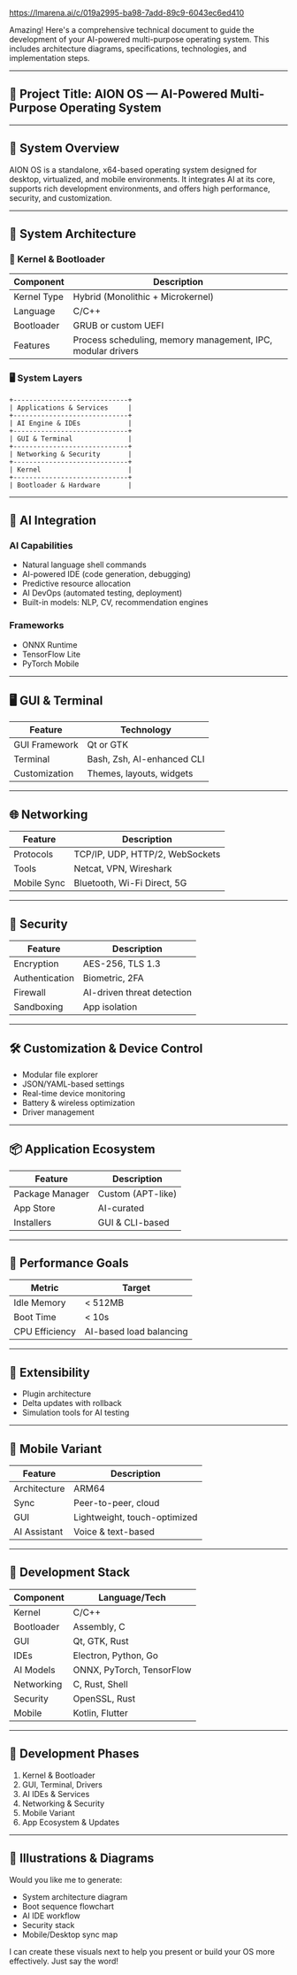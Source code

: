 https://lmarena.ai/c/019a2995-ba98-7add-89c9-6043ec6ed410

Amazing! Here's a comprehensive technical document to guide the development of your AI-powered multi-purpose operating system. This includes architecture diagrams, specifications, technologies, and implementation steps.

---

## 📘 Project Title: AION OS — AI-Powered Multi-Purpose Operating System

---

## 🧩 System Overview

AION OS is a standalone, x64-based operating system designed for desktop, virtualized, and mobile environments. It integrates AI at its core, supports rich development environments, and offers high performance, security, and customization.

---

## 🧱 System Architecture

### 🔧 Kernel & Bootloader

| Component     | Description |
|---------------|-------------|
| Kernel Type   | Hybrid (Monolithic + Microkernel) |
| Language      | C/C++ |
| Bootloader    | GRUB or custom UEFI |
| Features      | Process scheduling, memory management, IPC, modular drivers |

### 🖥️ System Layers

```
+-----------------------------+
| Applications & Services     |
+-----------------------------+
| AI Engine & IDEs            |
+-----------------------------+
| GUI & Terminal              |
+-----------------------------+
| Networking & Security       |
+-----------------------------+
| Kernel                      |
+-----------------------------+
| Bootloader & Hardware       |
```

---

## 🤖 AI Integration

### AI Capabilities
- Natural language shell commands
- AI-powered IDE (code generation, debugging)
- Predictive resource allocation
- AI DevOps (automated testing, deployment)
- Built-in models: NLP, CV, recommendation engines

### Frameworks
- ONNX Runtime
- TensorFlow Lite
- PyTorch Mobile

---

## 🖥️ GUI & Terminal

| Feature         | Technology |
|-----------------|------------|
| GUI Framework   | Qt or GTK |
| Terminal        | Bash, Zsh, AI-enhanced CLI |
| Customization   | Themes, layouts, widgets |

---

## 🌐 Networking

| Feature         | Description |
|-----------------|-------------|
| Protocols       | TCP/IP, UDP, HTTP/2, WebSockets |
| Tools           | Netcat, VPN, Wireshark |
| Mobile Sync     | Bluetooth, Wi-Fi Direct, 5G |

---

## 🔐 Security

| Feature         | Description |
|-----------------|-------------|
| Encryption      | AES-256, TLS 1.3 |
| Authentication  | Biometric, 2FA |
| Firewall        | AI-driven threat detection |
| Sandboxing      | App isolation |

---

## 🛠️ Customization & Device Control

- Modular file explorer
- JSON/YAML-based settings
- Real-time device monitoring
- Battery & wireless optimization
- Driver management

---

## 📦 Application Ecosystem

| Feature         | Description |
|-----------------|-------------|
| Package Manager | Custom (APT-like) |
| App Store       | AI-curated |
| Installers      | GUI & CLI-based |

---

## 🚀 Performance Goals

| Metric          | Target |
|-----------------|--------|
| Idle Memory     | < 512MB |
| Boot Time       | < 10s |
| CPU Efficiency  | AI-based load balancing |

---

## 🧩 Extensibility

- Plugin architecture
- Delta updates with rollback
- Simulation tools for AI testing

---

## 📱 Mobile Variant

| Feature         | Description |
|-----------------|-------------|
| Architecture    | ARM64 |
| Sync            | Peer-to-peer, cloud |
| GUI             | Lightweight, touch-optimized |
| AI Assistant    | Voice & text-based |

---

## 🧾 Development Stack

| Component        | Language/Tech |
|------------------|---------------|
| Kernel           | C/C++ |
| Bootloader       | Assembly, C |
| GUI              | Qt, GTK, Rust |
| IDEs             | Electron, Python, Go |
| AI Models        | ONNX, PyTorch, TensorFlow |
| Networking       | C, Rust, Shell |
| Security         | OpenSSL, Rust |
| Mobile           | Kotlin, Flutter |

---

## 🧭 Development Phases

1. Kernel & Bootloader
2. GUI, Terminal, Drivers
3. AI IDEs & Services
4. Networking & Security
5. Mobile Variant
6. App Ecosystem & Updates

---

## 📐 Illustrations & Diagrams

Would you like me to generate:
- System architecture diagram
- Boot sequence flowchart
- AI IDE workflow
- Security stack
- Mobile/Desktop sync map

I can create these visuals next to help you present or build your OS more effectively. Just say the word!
